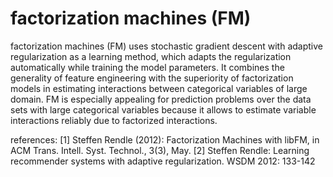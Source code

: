 factorization machines (FM)
==

factorization machines (FM) uses stochastic gradient descent with adaptive regularization as a learning method, which adapts the regularization automatically while training the model parameters. It combines the generality of feature engineering with the superiority of factorization models in estimating interactions between categorical variables of large domain. FM is especially appealing for prediction problems over the data sets with large categorical variables because it allows to estimate variable interactions reliably due to factorized interactions.

references:
[1] Steffen Rendle (2012): Factorization Machines with libFM, in ACM Trans. Intell. Syst. Technol., 3(3), May.
[2] Steffen Rendle: Learning recommender systems with adaptive regularization. WSDM 2012: 133-142
